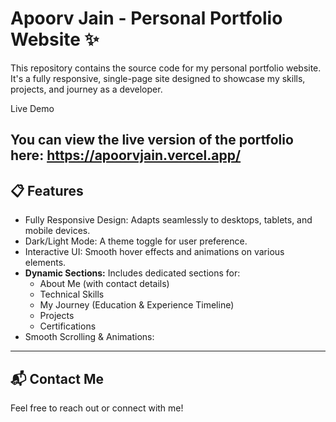 # Apoorv Jain - Personal Portfolio Website ✨
This repository contains the source code for my personal portfolio website. It's a fully responsive, single-page site designed to showcase my skills, projects, and journey as a developer.

Live Demo

You can view the live version of the portfolio here: https://apoorvjain.vercel.app/
---
## 📋 Features

-   Fully Responsive Design: Adapts seamlessly to desktops, tablets, and mobile devices.
-   Dark/Light Mode: A theme toggle for user preference.
-   Interactive UI: Smooth hover effects and animations on various elements.
-   **Dynamic Sections:** Includes dedicated sections for:
    -   About Me (with contact details)
    -   Technical Skills
    -   My Journey (Education & Experience Timeline)
    -   Projects
    -   Certifications
-    Smooth Scrolling & Animations:

---

## 📬 Contact Me

Feel free to reach out or connect with me!

